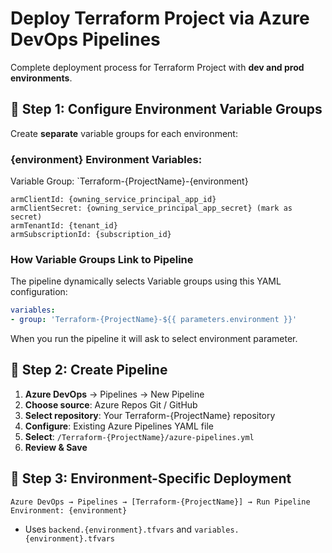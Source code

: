 # Deploy Terraform Project via Azure DevOps Pipelines

Complete deployment process for Terraform Project with **dev and prod environments**.

## 🔧 Step 1: Configure Environment Variable Groups

Create **separate** variable groups for each environment:

### {environment} Environment Variables:

Variable Group: `Terraform-{ProjectName}-{environment}

```
armClientId: {owning_service_principal_app_id}
armClientSecret: {owning_service_principal_app_secret} (mark as secret)
armTenantId: {tenant_id}
armSubscriptionId: {subscription_id}
```

### How Variable Groups Link to Pipeline

The pipeline dynamically selects Variable groups using this YAML configuration:

```yaml
variables:
- group: 'Terraform-{ProjectName}-${{ parameters.environment }}'
```

When you run the pipeline it will ask to select environment parameter.

## 🔧 Step 2: Create Pipeline

1. **Azure DevOps** → Pipelines → New Pipeline
2. **Choose source**: Azure Repos Git / GitHub
3. **Select repository**: Your Terraform-{ProjectName} repository
4. **Configure**: Existing Azure Pipelines YAML file
5. **Select**: `/Terraform-{ProjectName}/azure-pipelines.yml`
6. **Review & Save**

## 🚀 Step 3: Environment-Specific Deployment

```
Azure DevOps → Pipelines → [Terraform-{ProjectName}] → Run Pipeline
Environment: {environment}
```

- Uses `backend.{environment}.tfvars` and `variables.{environment}.tfvars`
